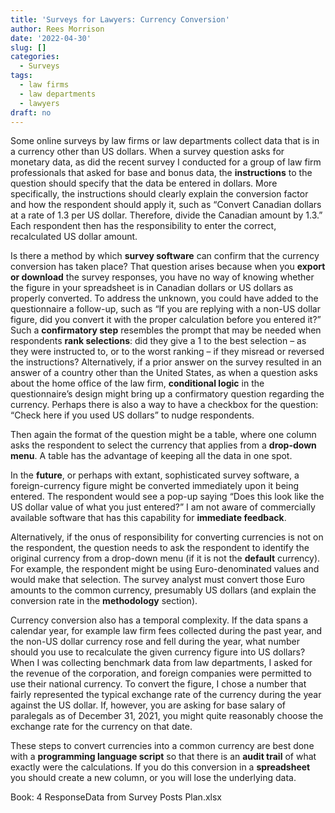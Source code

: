 ```yaml
---
title: 'Surveys for Lawyers: Currency Conversion'
author: Rees Morrison
date: '2022-04-30'
slug: []
categories:
  - Surveys
tags:
  - law firms
  - law departments
  - lawyers
draft: no
---
```


Some online surveys by law firms or law departments collect data that is in a currency other than US dollars.  When a survey question asks for monetary data, as did the recent survey I conducted for a group of law firm professionals that asked for base and bonus data, the **instructions** to the question should specify that the data be entered in dollars.  More specifically, the instructions should clearly explain the conversion factor and how the respondent should apply it, such as “Convert Canadian dollars at a rate of 1.3 per US dollar.  Therefore, divide the Canadian amount by 1.3.”  Each respondent then has the responsibility to enter the correct, recalculated US dollar amount.

Is there a method by which **survey software** can confirm that the currency conversion has taken place?  That question arises because when you **export or download** the survey responses, you have no way of knowing whether the figure in your spreadsheet is in Canadian dollars or US dollars as properly converted.  To address the unknown, you could have added to the questionnaire a follow-up, such as “If you are replying with a non-US dollar figure, did you convert it with the proper calculation before you entered it?”  Such a **confirmatory step** resembles the prompt that may be needed when respondents **rank selections**: did they give a 1 to the best selection – as they were instructed to, or to the worst ranking – if they misread or reversed the instructions?  Alternatively, if a prior answer on the survey resulted in an answer of a country other than the United States, as when a question asks about the home office of the law firm, **conditional logic** in the questionnaire’s design might bring up a confirmatory question regarding the currency.  Perhaps there is also a way to have a checkbox for the question: “Check here if you used US dollars” to nudge respondents.

Then again the format of the question might be a table, where one column asks the respondent to select the currency that applies from a **drop-down menu**.  A table has the advantage of keeping all the data in one spot.

In the **future**, or perhaps with extant, sophisticated survey software, a foreign-currency figure might be converted immediately upon it being entered.  The respondent would see a pop-up saying “Does this look like the US dollar value of what you just entered?”  I am not aware of commercially available software that has this capability for **immediate feedback**.

Alternatively, if the onus of responsibility for converting currencies is not on the respondent, the question needs to ask the respondent to identify the original currency from a drop-down menu (if it is not the **default** currency).  For example, the respondent might be using Euro-denominated values and would make that selection.  The survey analyst must convert those Euro amounts to the common currency, presumably US dollars (and explain the conversion rate in the **methodology** section).

Currency conversion also has a temporal complexity.  If the data spans a calendar year, for example law firm fees collected during the past year, and the non-US dollar currency rose and fell during the year, what number should you use to recalculate the given currency figure into US dollars?  When I was collecting benchmark data from law departments, I asked for the revenue of the corporation, and foreign companies were permitted to use their national currency.  To convert the figure, I chose a number that fairly represented the typical exchange rate of the currency during the year against the US dollar.  If, however, you are asking for base salary of paralegals as of December 31, 2021, you might quite reasonably choose the exchange rate for the currency on that date.

These steps to convert currencies into a common currency are best done with a **programming language script** so that there is an **audit trail** of what exactly were the calculations.  If you do this conversion in a **spreadsheet** you should create a new column, or you will lose the underlying data.

Book: 4 ResponseData from Survey Posts Plan.xlsx

